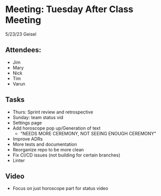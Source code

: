 # Meeting: Tuesday After Class Meeting

5/23/23 Geisel

## Attendees:
- Jim
- Mary
- Nick
- Tim
- Varun

## Tasks
- Thurs: Sprint review and retrospective
- Sunday: team status vid
- Settings page
- Add horoscope pop up/Generation of text
  - "NEEDS MORE CEREMONY, NOT SEEING ENOUGH CEREMONY"
- Improve ADRs
- More tests and documentation
- Reorganize repo to be more clean
- Fix CI/CD issues (not building for certain branches)
- Linter

## Video
- Focus on just horoscope part for status video
